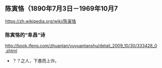 ## 陈寅恪（1890年7月3日－1969年10月7
https://zh.wikipedia.org/wiki/陈寅恪
### 陈寅恪的“阜昌”诗
http://book.ifeng.com/zhuanlan/yuyuantanshu/detail_2009_10/30/333428_0.shtml
- ？？之人，下愚而上诈。